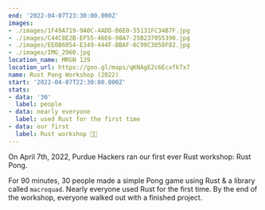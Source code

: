 ```yaml
---
end: '2022-04-07T23:30:00.000Z'
images:
- ./images/1F49A719-9A0C-4ADD-B6E0-55131FC34B7F.jpg
- ./images/C44C8E2B-EF55-46E6-98A7-25B237055390.jpg
- ./images/EE0B6054-E349-444F-BBAF-6C99C3058F82.jpg
- ./images/IMG_2960.jpg
location_name: MRGN 129
location_url: https://goo.gl/maps/qKNAgE2c6EcxfkTx7
name: Rust Pong Workshop (2022)
start: '2022-04-07T22:30:00.000Z'
stats:
- data: '30'
  label: people
- data: nearly everyone
  label: used Rust for the first time
- data: our first
  label: Rust workshop 🦀✨
---
```


On April 7th, 2022, Purdue Hackers ran our first ever Rust workshop: Rust Pong.

For 90 minutes, 30 people made a simple Pong game using Rust & a library called `macroquad`. Nearly everyone used Rust for the first time. By the end of the workshop, everyone walked out with a finished project.